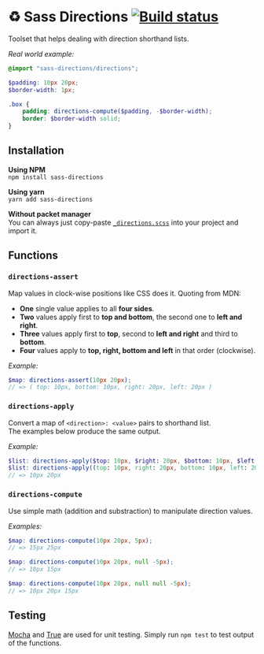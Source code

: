 # ♻️ Sass Directions [![Build status](https://travis-ci.org/nicolasmn/sass-directions.svg?branch=master)](https://travis-ci.org/nicolasmn/sass-directions)

Toolset that helps dealing with direction shorthand lists.

_Real world example:_
```scss
@import "sass-directions/directions";

$padding: 10px 20px;
$border-width: 1px;

.box {
    padding: directions-compute($padding, -$border-width);
    border: $border-width solid;
}
```

## Installation

**Using NPM**  
`npm install sass-directions`

**Using yarn**  
`yarn add sass-directions`

**Without packet manager**  
You can always just copy-paste [`_directions.scss`](/_directions.scss) into your project and import it.

## Functions

### `directions-assert`

Map values in clock-wise positions like CSS does it. Quoting from MDN:
- **One** single value applies to all **four sides**.
- **Two** values apply first to **top and bottom**, the second one to **left and right**.
- **Three** values apply first to **top**, second to **left and right** and third to **bottom**.
- **Four** values apply to **top, right, bottom and left** in that order (clockwise).

_Example:_  
```scss
$map: directions-assert(10px 20px);
// => ( top: 10px, bottom: 10px, right: 20px, left: 20px )
```


### `directions-apply`

Convert a map of `<direction>: <value>` pairs to shorthand list.  
The examples below produce the same output.

_Example:_  
```scss
$list: directions-apply($top: 10px, $right: 20px, $bottom: 10px, $left: 20px);
$list: directions-apply((top: 10px, right: 20px, bottom: 10px, left: 20px)...);
// => 10px 20px
```


### `directions-compute`

Use simple math (addition and substraction) to manipulate direction values.

_Examples:_
```scss
$map: directions-compute(10px 20px, 5px);
// => 15px 25px

$map: directions-compute(10px 20px, null -5px);
// => 10px 15px

$map: directions-compute(10px 20px, null null -5px);
// => 10px 20px 15px
```


## Testing

[Mocha](https://github.com/mochajs/mocha) and [True](https://github.com/oddbird/true) are used for unit testing. Simply run `npm test` to test output of the functions.

